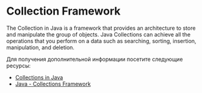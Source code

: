 # Collection Framework

The Collection in Java is a framework that provides an architecture to store and manipulate the group of objects. Java Collections can achieve all the operations that you perform on a data such as searching, sorting, insertion, manipulation, and deletion.

Для получения дополнительной информации посетите следующие ресурсы:

- [Collections in Java](https://www.javatpoint.com/collections-in-java)
- [Java - Collections Framework](https://www.tutorialspoint.com/java/java_collections.htm)
